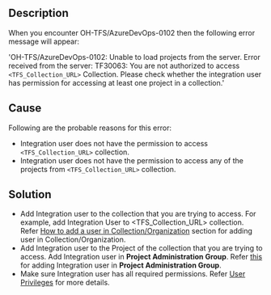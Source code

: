 ## Description

When you encounter OH-TFS/AzureDevOps-0102 then the following error message will appear:

'OH-TFS/AzureDevOps-0102: Unable to load projects from the server. Error received from the server: TF30063: You are not authorized to access `<TFS_Collection_URL>` Collection. Please check whether the integration user has permission for accessing at least one project in a collection.'

## Cause

Following are the probable reasons for this error: 
* Integration user does not have the permission to access `<TFS_Collection_URL>` collection. 
* Integration user does not have the permission to access any of the projects from `<TFS_Collection_URL>` collection. 

## Solution

* Add Integration user to the collection that you are trying to access. For example, add Integration User to <TFS_Collection_URL> collection. Refer [How to add a user in Collection/Organization](../../../../connectors/azure-devops.md#how-to-add-a-user-in-collection-organization) section for adding user in Collection/Organization.
* Add Integration user to the Project of the collection that you are trying to access. Add Integration user in **Project Administration Group**. Refer [this](../../../../connectors/azure-devops.md#add-user-in-project-administration-group) for adding Integration user in **Project Administration Group**.
* Make sure Integration user has all required permissions. Refer [User Privileges](../../../../connectors/azure-devops.md#user-privileges) for more details.
